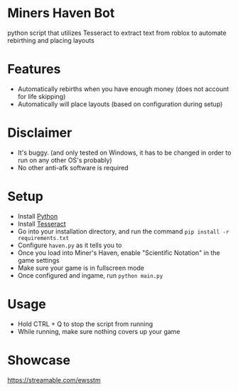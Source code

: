 # Miners Haven Bot
python script that utilizes Tesseract to extract text from roblox to automate rebirthing and placing layouts

# Features
- Automatically rebirths when you have enough money (does not account for life skipping)
- Automatically will place layouts (based on configuration during setup)

# Disclaimer
 - It's buggy. (and only tested on Windows, it has to be changed in order to run on any other OS's probably)
 - No other anti-afk software is required

# Setup
- Install [Python](https://www.python.org/)
- Install [Tesseract](https://github.com/UB-Mannheim/tesseract/wiki)
- Go into your installation directory, and run the command `pip install -r requirements.txt`
- Configure `haven.py` as it tells you to
- Once you load into Miner's Haven, enable "Scientific Notation" in the game settings
- Make sure your game is in fullscreen mode
- Once configured and ingame, run `python main.py`

# Usage
- Hold CTRL + Q to stop the script from running
- While running, make sure nothing covers up your game

# Showcase
https://streamable.com/ewsstm
